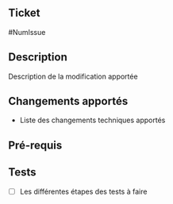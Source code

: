 ## Ticket

#NumIssue   

## Description
Description de la modification apportée

## Changements apportés
* Liste des changements techniques apportés

## Pré-requis

## Tests
- [ ] Les différentes étapes des tests à faire
